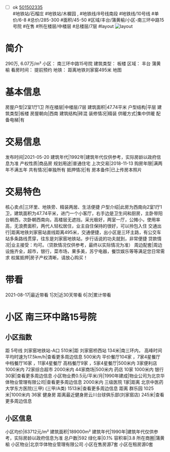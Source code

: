 - [ ] ok [501502335](https://bj.5i5j.com/ershoufang/501502335.html)  
 #地铁站/石榴庄 #地铁站/木樨园 ,  #地铁线/8号线南段 #地铁线/10号线
#单价/6-8 #总价/285-300 #面积/45-50   #区域/丰台/蒲黄榆/小区-南三环中路15号院 #在售 #所在楼层/中楼层 #总楼层/7层 #layout 
![layout](http://image2a.5i5j.com/bdir/layout/9d7ecd132e46472aa05d4d6be7eb1a01.jpg_P5.jpg) 
# 简介 
 290万,  6.07万/m² 
小区： 南三环中路15号院
建筑类型： 板楼
区域： 丰台 蒲黄榆
看房时间： 提前预约
地铁： 距离地铁刘家窑495米 地图
# 基本信息 
 房屋户型|2室1厅1卫
所在楼层|中楼层/7层
建筑面积|47.74平米
户型结构|平层
建筑类型|板楼
房屋朝向|西南
建筑结构|砖混
装修情况|精装
供暖方式|集中供暖
配备电梯|有
# 交易信息 
 发布时间|2021-05-20
建筑年代|1992年|建筑年代仅供参考，实际房龄以政府信息为准
产权性质|商品房
规划用途|普通住宅
上次交易|2018-11-13
购房年限|满两年不满五年
共有情况|单独所有
抵押情况|有
房本备件|已上传房本照片
# 交易特色 
 核心卖点|三环里、地铁旁、精装两居、生活便捷
户型介绍|此房为西南向2室1厅1卫，建筑面积为47.74平米，进门一个小客厅，右手边是卫生间和厨房，主卧带阳台朝西，次卧朝西南向，高楼层无遮挡，采光极好，两室一厅，公摊小，使用率高，无浪费面积，两代人轻松居住，业主自住保持的很好，可以拎包入住
交通出行|距离地铁刘家窑站直线距离495米，交通便捷，出小区是三环主路，有公交车站多条路线贯穿，往东是刘家窑地铁站，步行话说的功夫就到，非常便捷
贷款情况|业主接受：均可。（贷款情况仅供参考，最终以实际情况为准）
周边配套|周边设施齐全，超市，银行，菜市场，果多美，苏宁电器，餐饮娱乐等等满足您日常需求
权属抵押|房子产权清晰，请放心购买！
# 带看 
 2021-08-17|最近带看	 1|次|近30天带看	 6|次|累计带看
# 小区 南三环中路15号院
## 小区指数 
 距 5号线 刘家窑地铁站-A口 510米|距 刘家窑桥西站 134米|南三环内， 高峰时间平均时速为17.5km/h|查看更多周边信息
500米内 平价餐厅104家 ，7家4星餐厅
中档餐厅16家 ，11家4星餐厅
高档餐厅9家 ，5家4星餐厅|500米内 3家便利店
1000米内 72家综合超市
2000米内 44家商场|500米内 药店 10家
1000米内 银行 30家|查看更多周边信息
小区物业费0.5元/平米/月|1990年建成|物业公司为北京华体物业管理有限公司|查看更多周边信息
2000米内 三级医院 1家|距离 北京中医药大学东方医院(三甲) (三甲/A类) 1513米|查看更多周边信息
距离 群乐园 1025米|1000米内 36家 健身房
距离最近健身房云川台球俱乐部(刘家窑店) 245米|查看更多周边信息
## 小区信息 
 小区均价|63712元/m²
建筑面积|189000m²
建筑年代|1990年|建筑年代仅供参考，实际房龄以政府信息为准
总户数|592
绿化率|0.1%
容积率|3.8
所在商圈|蒲黄榆
小区物业|北京华体物业管理有限公司
小区在售房源7套
小区在租房源0套
